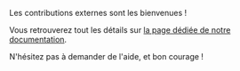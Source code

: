 Les contributions externes sont les bienvenues ! 

Vous retrouverez tout les détails sur [la page dédiée de notre documentation](http://zds-site.readthedocs.io/fr/latest/contributing.html).

N'hésitez pas à demander de l'aide, et bon courage !
